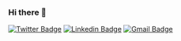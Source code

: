 ### Hi there 👋

[![Twitter Badge](https://img.shields.io/badge/-@nathanmkaya-000000?style=flat-square&labelColor=000000&logo=twitter&logoColor=white&link=https://twitter.com/dieegosf)](https://twitter.com/nathanmkaya) 
[![Linkedin Badge](https://img.shields.io/badge/-Nathanael%20Mkaya-000000?style=flat-square&logo=Linkedin&logoColor=white&link=https://www.linkedin.com/in/nathanmkaya/)](https://www.linkedin.com/in/nathanmkaya/)
[![Gmail Badge](https://img.shields.io/badge/-nathanmkaya@gmail.com-000000?style=flat-square&logo=Gmail&logoColor=white&link=mailto:diego.schell.f@gmail.com)](mailto:nathanmkaya@gmail.com)



<!--
**nathanmkaya/nathanmkaya** is a ✨ _special_ ✨ repository because its `README.md` (this file) appears on your GitHub profile.

Here are some ideas to get you started:

- 🔭 I’m currently working on ...
- 🌱 I’m currently learning ...
- 👯 I’m looking to collaborate on ...
- 🤔 I’m looking for help with ...
- 💬 Ask me about ...
- 📫 How to reach me: ...
- 😄 Pronouns: ...
- ⚡ Fun fact: ...
-->
